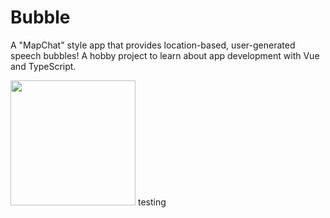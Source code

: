 # Bubble
A "MapChat" style app that provides location-based, user-generated speech bubbles! A hobby project to learn about app development with Vue and TypeScript.

<table>
  <tr>
    <img src="https://github.com/dbrun3/Bubble/assets/142943600/ec153a17-e383-4366-9c58-b75873dfb26f" width="200">    
  </tr>
  <tr>
    testing
  </tr>
</table>

